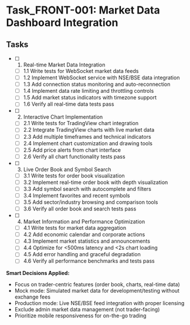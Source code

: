 # Task_FRONT-001: Market Data Dashboard Integration

## Tasks

- [ ] 1. Real-time Market Data Integration
  - [ ] 1.1 Write tests for WebSocket market data feeds
  - [ ] 1.2 Implement WebSocket service with NSE/BSE data integration
  - [ ] 1.3 Add connection status monitoring and auto-reconnection
  - [ ] 1.4 Implement data rate limiting and throttling controls
  - [ ] 1.5 Add market status indicators with timezone support
  - [ ] 1.6 Verify all real-time data tests pass

- [ ] 2. Interactive Chart Implementation
  - [ ] 2.1 Write tests for TradingView chart integration
  - [ ] 2.2 Integrate TradingView charts with live market data
  - [ ] 2.3 Add multiple timeframes and technical indicators
  - [ ] 2.4 Implement chart customization and drawing tools
  - [ ] 2.5 Add price alerts from chart interface
  - [ ] 2.6 Verify all chart functionality tests pass

- [ ] 3. Live Order Book and Symbol Search
  - [ ] 3.1 Write tests for order book visualization
  - [ ] 3.2 Implement real-time order book with depth visualization
  - [ ] 3.3 Add symbol search with autocomplete and filters
  - [ ] 3.4 Implement favorites and recent symbols
  - [ ] 3.5 Add sector/industry browsing and comparison tools
  - [ ] 3.6 Verify all order book and search tests pass

- [ ] 4. Market Information and Performance Optimization
  - [ ] 4.1 Write tests for market data aggregation
  - [ ] 4.2 Add economic calendar and corporate actions
  - [ ] 4.3 Implement market statistics and announcements
  - [ ] 4.4 Optimize for <500ms latency and <2s chart loading
  - [ ] 4.5 Add error handling and graceful degradation
  - [ ] 4.6 Verify all performance benchmarks and tests pass

**Smart Decisions Applied:**
- Focus on trader-centric features (order book, charts, real-time data)
- Mock mode: Simulated market data for development/testing without exchange fees
- Production mode: Live NSE/BSE feed integration with proper licensing
- Exclude admin market data management (not trader-facing)
- Prioritize mobile responsiveness for on-the-go trading